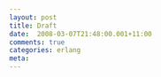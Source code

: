 ```yaml
---
layout: post
title: Draft
date:  2008-03-07T21:48:00.001+11:00
comments: true
categories: erlang
meta: 
---
```

<br />